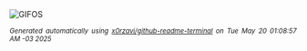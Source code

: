 <div align="justify">
<picture>
    <source media="(prefers-color-scheme: dark)" srcset="https://i.ibb.co/cX81hPQz/output-gif.gif">
    <source media="(prefers-color-scheme: light)" srcset="https://i.ibb.co/cX81hPQz/output-gif.gif">
    <img alt="GIFOS" src="https://i.ibb.co/cX81hPQz/output-gif.gif">
</picture>

<sub><i>Generated automatically using [x0rzavi/github-readme-terminal](https://github.com/x0rzavi/github-readme-terminal) on Tue May 20 01:08:57 AM -03 2025</i></sub>

<!-- <details>
<summary>More details</summary>

</details> -->
</div>

<!-- Image deletion URL: https://i.ibb.co/Gv1gbHTx/output-gif.gif -->

